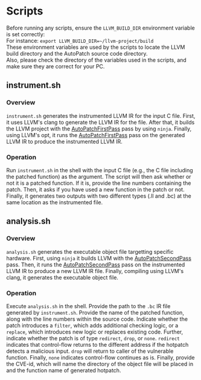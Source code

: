 # Scripts
Before running any scripts, ensure the `LLVM_BUILD_DIR` environment variable is set correctly:  
For instance: `export LLVM_BUILD_DIR=~/llvm-project/build`  
These environment variables are used by the scripts to locate the LLVM build directory and the AutoPatch source code directory.  
Also, please check the directory of the variables used in the scripts, and make sure they are correct for your PC.

## instrument.sh
### Overview
`instrument.sh` generates the instrumented LLVM IR for the input C file. First, it uses LLVM's clang to generate the LLVM IR for the file. After that, it builds the LLVM project with the [AutoPatchFirstPass](../LLVM%20Passes/AutoPatchFirstPass/) pass by using `ninja`. Finally, using LLVM's opt, it runs the [AutoPatchFirstPass](../LLVM%20Passes/AutoPatchFirstPass/) pass on the generated LLVM IR to produce the instrumented LLVM IR.

### Operation
Run `instrument.sh` in the shell with the input C file (e.g., the C file including the patched function) as the argument. The script will then ask whether or not it is a patched function. If it is, provide the line numbers containing the patch. Then, it asks if you have used a new function in the patch or not. Finally, it generates two outputs with two different types (.ll and .bc) at the same location as the instrumented file.

## analysis.sh
### Overview
`analysis.sh` generates the executable object file targetting specific hardware. First, using `ninja` it builds LLVM with the [AutoPatchSecondPass](Passes/AutoPatchSecondPass/) pass. Then, it runs the [AutoPatchSecondPass](Passes/AutoPatchSecondPass/) pass on the instrumented LLVM IR to produce a new LLVM IR file. Finally, compiling using LLVM's clang, it generates the executable object file.

### Operation
Execute `analysis.sh` in the shell. Provide the path to the `.bc` IR file generated by `instrument.sh`. Provide the name of the patched function, along with the line numbers within the source code. Indicate whether the patch introduces a `filter`, which adds additional checking logic, or a `replace`, which introduces new logic or replaces existing code. Further, indicate whether the patch is of type `redirect`, `drop`, or `none`. `redirect` indicates that control-flow returns to the different address if the hotpatch detects a malicious input. `drop` will return to caller of the vulnerable function. Finally, `none` indicates control-flow continues as is. Finally, provide the CVE-id, which will name the directory of the object file will be placed in and the function name of generated hotpatch. 
